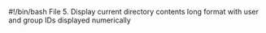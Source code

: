 #!/bin/bash
File 5. Display current directory contents long format with user and group IDs displayed numerically
